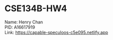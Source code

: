 # CSE134B-HW4
Name: Henry Chan  
PID: A16617919  
Link: https://capable-speculoos-c5e095.netlify.app